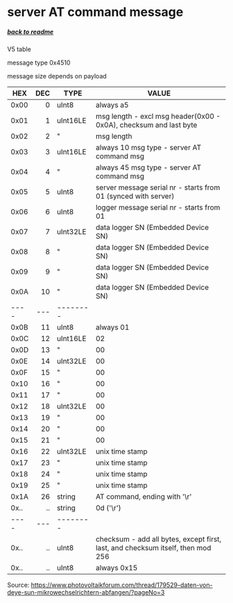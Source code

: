 # server AT command message
##### [back to readme](../README.md)  
V5 table

message type 0x4510

message size depends on payload   

| HEX  	| DEC 	| TYPE     	| VALUE                                                                                                     	|
|------	|-----:	|----------	|--------------------------------------------------------------------------------------------------------------	|
| 0x00 	| 0   	| uInt8    	| always a5                                                                                                 	|
| 0x01 	| 1   	| uInt16LE 	| msg length - excl msg header(0x00 - 0x0A), checksum and last byte                                         	|
| 0x02 	| 2   	| "       	| msg length                                                                                                	|
| 0x03 	| 3   	| uInt16LE 	| always 10 msg type - server AT command msg                                                                 	|
| 0x04 	| 4   	| "       	| always 45 msg type - server AT command msg                                                                 	|
| 0x05 	| 5   	| uInt8    	| server message serial nr - starts from 01 (synced with server)                                             	|
| 0x06 	| 6   	| uInt8    	| logger message serial nr - starts from 01                                                                 	|
| 0x07 	| 7   	| uInt32LE 	| data logger SN (Embedded Device SN)                                                                        	|
| 0x08 	| 8   	| "       	| data logger SN (Embedded Device SN)                                                                        	|
| 0x09 	| 9   	| "       	| data logger SN (Embedded Device SN)                                                                        	|
| 0x0A 	| 10  	| "       	| data logger SN (Embedded Device SN)                                                                        	|
| ---- 	| --- 	| -------- 	|                                                                                                           	|
| 0x0B 	| 11  	| uInt8    	| always 01                                                                                                 	|
| 0x0C 	| 12  	| uInt16LE 	| 02                                                                                                         	|
| 0x0D 	| 13  	| "       	| 00                                                                                                         	|
| 0x0E 	| 14  	| uInt32LE 	| 00                                                                               	                          |
| 0x0F 	| 15  	| "       	| 00                                                                               	                          |
| 0x10 	| 16  	| "       	| 00                                     	                                                                    |
| 0x11 	| 17  	| "       	| 00                                                                                                        	|
| 0x12 	| 18  	| uInt32LE 	| 00                                                                                                        	|
| 0x13 	| 19  	| "       	| 00                                                                                                        	|
| 0x14 	| 20  	| "       	| 00                                                                                                        	|
| 0x15 	| 21  	| "       	| 00                                                                                                         	|
| 0x16 	| 22  	| uInt32LE 	| unix time stamp                                                                                            	|
| 0x17 	| 23  	| "       	| unix time stamp                                                                                            	|
| 0x18 	| 24  	| "       	| unix time stamp                                                                                           	|
| 0x19 	| 25  	| "       	| unix time stamp                                                                                           	|
| 0x1A 	| 26  	| string   	| AT command, ending with '\r'                                                                         	      |
| 0x..  | ..    | string    | 0d ('\r')
| ---- 	| --- 	| -------- 	|                                                                                                            	|
| 0x.. 	| ..  	| uInt8    	| checksum - add all bytes, except first, last, and checksum itself, then mod 256                           	|
| 0x.. 	| ..  	| uInt8    	| always 0x15                                                                                                	|

Source: https://www.photovoltaikforum.com/thread/179529-daten-von-deye-sun-mikrowechselrichtern-abfangen/?pageNo=3
